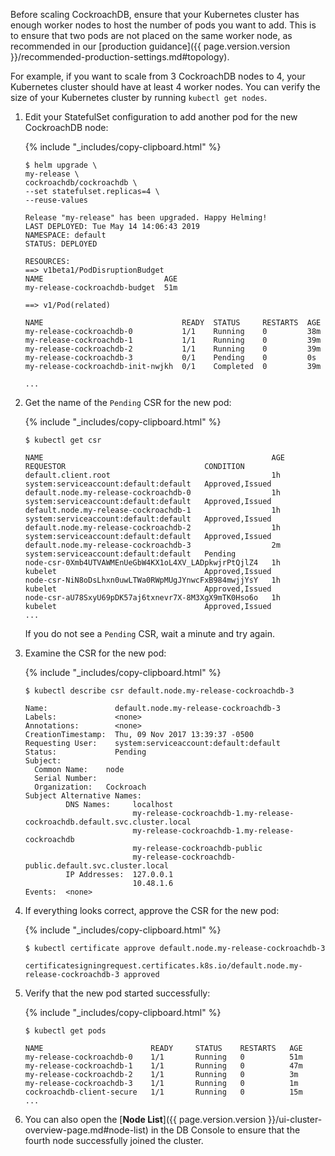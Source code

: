 Before scaling CockroachDB, ensure that your Kubernetes cluster has enough worker nodes to host the number of pods you want to add. This is to ensure that two pods are not placed on the same worker node, as recommended in our [production guidance]({{ page.version.version }}/recommended-production-settings.md#topology).

For example, if you want to scale from 3 CockroachDB nodes to 4, your Kubernetes cluster should have at least 4 worker nodes. You can verify the size of your Kubernetes cluster by running `kubectl get nodes`.

1. Edit your StatefulSet configuration to add another pod for the new CockroachDB node:

    {% include "_includes/copy-clipboard.html" %}
    ~~~ shell
    $ helm upgrade \
    my-release \
    cockroachdb/cockroachdb \
    --set statefulset.replicas=4 \
    --reuse-values
    ~~~

    ~~~
    Release "my-release" has been upgraded. Happy Helming!
    LAST DEPLOYED: Tue May 14 14:06:43 2019
    NAMESPACE: default
    STATUS: DEPLOYED

    RESOURCES:
    ==> v1beta1/PodDisruptionBudget
    NAME                           AGE
    my-release-cockroachdb-budget  51m

    ==> v1/Pod(related)

    NAME                               READY  STATUS     RESTARTS  AGE
    my-release-cockroachdb-0           1/1    Running    0         38m
    my-release-cockroachdb-1           1/1    Running    0         39m
    my-release-cockroachdb-2           1/1    Running    0         39m
    my-release-cockroachdb-3           0/1    Pending    0         0s
    my-release-cockroachdb-init-nwjkh  0/1    Completed  0         39m

    ...
    ~~~

1. Get the name of the `Pending` CSR for the new pod:

    {% include "_includes/copy-clipboard.html" %}
    ~~~ shell
    $ kubectl get csr
    ~~~

    ~~~
    NAME                                                   AGE       REQUESTOR                               CONDITION
    default.client.root                                    1h        system:serviceaccount:default:default   Approved,Issued
    default.node.my-release-cockroachdb-0                  1h        system:serviceaccount:default:default   Approved,Issued
    default.node.my-release-cockroachdb-1                  1h        system:serviceaccount:default:default   Approved,Issued
    default.node.my-release-cockroachdb-2                  1h        system:serviceaccount:default:default   Approved,Issued
    default.node.my-release-cockroachdb-3                  2m        system:serviceaccount:default:default   Pending
    node-csr-0Xmb4UTVAWMEnUeGbW4KX1oL4XV_LADpkwjrPtQjlZ4   1h        kubelet                                 Approved,Issued
    node-csr-NiN8oDsLhxn0uwLTWa0RWpMUgJYnwcFxB984mwjjYsY   1h        kubelet                                 Approved,Issued
    node-csr-aU78SxyU69pDK57aj6txnevr7X-8M3XgX9mTK0Hso6o   1h        kubelet                                 Approved,Issued
    ...
    ~~~

    If you do not see a `Pending` CSR, wait a minute and try again.

1. Examine the CSR for the new pod:

    {% include "_includes/copy-clipboard.html" %}
    ~~~ shell
    $ kubectl describe csr default.node.my-release-cockroachdb-3
    ~~~

    ~~~
    Name:               default.node.my-release-cockroachdb-3
    Labels:             <none>
    Annotations:        <none>
    CreationTimestamp:  Thu, 09 Nov 2017 13:39:37 -0500
    Requesting User:    system:serviceaccount:default:default
    Status:             Pending
    Subject:
      Common Name:    node
      Serial Number:
      Organization:   Cockroach
    Subject Alternative Names:
             DNS Names:     localhost
                            my-release-cockroachdb-1.my-release-cockroachdb.default.svc.cluster.local
                            my-release-cockroachdb-1.my-release-cockroachdb
                            my-release-cockroachdb-public
                            my-release-cockroachdb-public.default.svc.cluster.local
             IP Addresses:  127.0.0.1
                            10.48.1.6
    Events:  <none>
    ~~~

1. If everything looks correct, approve the CSR for the new pod:

    {% include "_includes/copy-clipboard.html" %}
    ~~~ shell
    $ kubectl certificate approve default.node.my-release-cockroachdb-3
    ~~~

    ~~~
    certificatesigningrequest.certificates.k8s.io/default.node.my-release-cockroachdb-3 approved
    ~~~

1. Verify that the new pod started successfully:

    {% include "_includes/copy-clipboard.html" %}
    ~~~ shell
    $ kubectl get pods
    ~~~

    ~~~
    NAME                        READY     STATUS    RESTARTS   AGE
    my-release-cockroachdb-0    1/1       Running   0          51m
    my-release-cockroachdb-1    1/1       Running   0          47m
    my-release-cockroachdb-2    1/1       Running   0          3m
    my-release-cockroachdb-3    1/1       Running   0          1m
    cockroachdb-client-secure   1/1       Running   0          15m
    ...
    ~~~

1. You can also open the [**Node List**]({{ page.version.version }}/ui-cluster-overview-page.md#node-list) in the DB Console to ensure that the fourth node successfully joined the cluster.